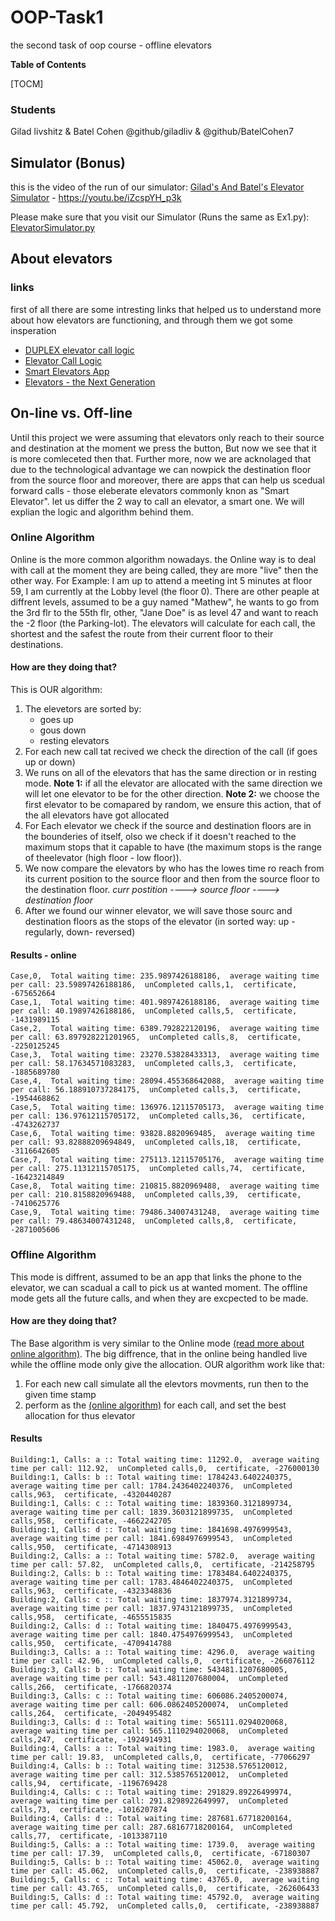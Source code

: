 # OOP-Task1
the second task of oop course - offline elevators

**Table of Contents**

[TOCM]

### Students
Gilad livshitz & Batel Cohen
@github/giladliv & @github/BatelCohen7

## Simulator (Bonus)
this is the video of the run of our simulator:
[Gilad's And Batel's Elevator Simulator](https://youtu.be/iZcspYH_p3k "Gilad's And Batel's Elevator Simulator") - https://youtu.be/iZcspYH_p3k

Please make sure that you visit our Simulator (Runs the same as Ex1.py): <a href="Ex1/src/ElevatorSimulator.py">ElevatorSimulator.py</a>


## About elevators

### links
first of all there are some intresting links that helped us to understand more about how elevators are functioning, and through them we got some insperation

- [DUPLEX elevator call logic](http://https://www.youtube.com/watch?v=oY1QlCqWOss "DUPLEX elevator call logic")
- [Elevator Call Logic](https://www.youtube.com/watch?v=BCN9mQOT3RQ "Elevator Call Logic")
- [Smart Elevators App](https://youtu.be/yzLxHEkXY5Q "Smart Elevators App")
- [Elevators - the Next Generation](https://www.youtube.com/watch?v=WEQ71bA8hQk "Elevators - the Next Generation")

## On-line vs. Off-line

Until this project we were assuming that elevators only reach to their source and destination at the moment we press the button, But now we see that it is more comleceted then that. Further more, now we are acknolaged that due to the technological advantage we can nowpick the destination floor from the source floor and moreover, there are apps that can help us scedual forward calls - those eleberate elevators commonly knon as "Smart Elevator".
let us differ the 2 way to call an elevator, a smart one. We will explian the logic and algorithm behind them.

### Online Algorithm
Online is the more common algorithm nowadays.
the Online way is to deal with call at the moment they are being called, they are more "live" then the other way.
For Example: I am up to attend a meeting int 5 minutes at floor 59, I am currently at the Lobby level (the floor 0). There are other peaple at diffrent levels, assumed to be a guy named "Mathew", he wants to go from the 3rd flr to the 55th flr, other, "Jane Doe" is as level 47 and want to reach the -2 floor (the Parking-lot).
The elevators will calculate for each call, the shortest and the safest the route from their current floor to their destinations.

<a name="online_exp"></a>
#### How are they doing that?
This is OUR algorithm:
1. The elevetors are sorted by: 
	- goes up
	- gous down
	- resting elevators
2. For each new call tat recived we check the direction of the call (if goes up or down)
3. We runs on all of the elevators that has the same direction or in resting mode.
**Note 1:** if all the elevator are allocated with the same direction we will let one elevator to be for the other direction.
**Note 2:** we choose the first elevator to be comapared by random, we ensure this action, that of the all elevators have got allocated
4. For Each elevator we check if the source and destination floors are in the bounderies of itself, olso we check if it doesn't reached to the maximum stops that it capable to have (the maximum stops is the range of theelevator (high floor - low floor)).
5. We now compare the elevators by who has the lowes time ro reach from its current position to the source floor and then from the source floor to the destination floor.
	*curr postition ----> source floor ----> destination floor*
7. After we found our winner elevator, we will save those sourc and destination floors as the stops of the elevator (in sorted way: up - regularly, down- reversed)

#### Results - online
```
Case,0,  Total waiting time: 235.9897426188186,  average waiting time per call: 23.59897426188186,  unCompleted calls,1,  certificate, -675652664
Case,1,  Total waiting time: 401.9897426188186,  average waiting time per call: 40.19897426188186,  unCompleted calls,5,  certificate, -1431989115
Case,2,  Total waiting time: 6389.792822120196,  average waiting time per call: 63.897928221201965,  unCompleted calls,8,  certificate, -2250125245
Case,3,  Total waiting time: 23270.53828433313,  average waiting time per call: 58.17634571083283,  unCompleted calls,3,  certificate, -1885689780
Case,4,  Total waiting time: 28094.455368642088,  average waiting time per call: 56.188910737284175,  unCompleted calls,3,  certificate, -1954468862
Case,5,  Total waiting time: 136976.12115705173,  average waiting time per call: 136.97612115705172,  unCompleted calls,36,  certificate, -4743262737
Case,6,  Total waiting time: 93828.8820969485,  average waiting time per call: 93.82888209694849,  unCompleted calls,18,  certificate, -3116642605
Case,7,  Total waiting time: 275113.12115705176,  average waiting time per call: 275.11312115705175,  unCompleted calls,74,  certificate, -16423214849
Case,8,  Total waiting time: 210815.8820969488,  average waiting time per call: 210.8158820969488,  unCompleted calls,39,  certificate, -7410625776
Case,9,  Total waiting time: 79486.34007431248,  average waiting time per call: 79.48634007431248,  unCompleted calls,8,  certificate, -2871005606
```

### Offline Algorithm
This mode is diffrent, assumed to be an app that links the phone to the elevator, we can scadual a call to pick us at wanted moment.
The offline mode gets all the future calls, and when they are excpected to be made.

#### How are they doing that?
The Base algorithm is very similar to the Online mode [(read more about online algorithm)](#online_exp).
The big diffrence, that in the online being handled live while the offline mode only give the allocation.
OUR algorithm work like that:
1. For each new call simulate all the elevtors movments, run then to the given time stamp
2. perform as the [(online algorithm)](#online_exp) for each call, and set the best allocation for thus elevator

#### Results
```
Building:1, Calls: a :: Total waiting time: 11292.0,  average waiting time per call: 112.92,  unCompleted calls,0,  certificate, -276000130
Building:1, Calls: b :: Total waiting time: 1784243.6402240375,  average waiting time per call: 1784.2436402240376,  unCompleted calls,963,  certificate, -4320440287
Building:1, Calls: c :: Total waiting time: 1839360.3121899734,  average waiting time per call: 1839.3603121899735,  unCompleted calls,958,  certificate, -4662242705
Building:1, Calls: d :: Total waiting time: 1841698.4976999543,  average waiting time per call: 1841.6984976999543,  unCompleted calls,950,  certificate, -4714308913
Building:2, Calls: a :: Total waiting time: 5782.0,  average waiting time per call: 57.82,  unCompleted calls,0,  certificate, -214258795
Building:2, Calls: b :: Total waiting time: 1783484.6402240375,  average waiting time per call: 1783.4846402240375,  unCompleted calls,963,  certificate, -4323348836
Building:2, Calls: c :: Total waiting time: 1837974.3121899734,  average waiting time per call: 1837.9743121899735,  unCompleted calls,958,  certificate, -4655515835
Building:2, Calls: d :: Total waiting time: 1840475.4976999543,  average waiting time per call: 1840.4754976999543,  unCompleted calls,950,  certificate, -4709414788
Building:3, Calls: a :: Total waiting time: 4296.0,  average waiting time per call: 42.96,  unCompleted calls,0,  certificate, -266076112
Building:3, Calls: b :: Total waiting time: 543481.1207680005,  average waiting time per call: 543.4811207680004,  unCompleted calls,266,  certificate, -1766820374
Building:3, Calls: c :: Total waiting time: 606086.2405200074,  average waiting time per call: 606.0862405200074,  unCompleted calls,264,  certificate, -2049495482
Building:3, Calls: d :: Total waiting time: 565111.0294020068,  average waiting time per call: 565.1110294020068,  unCompleted calls,247,  certificate, -1924914931
Building:4, Calls: a :: Total waiting time: 1983.0,  average waiting time per call: 19.83,  unCompleted calls,0,  certificate, -77066297
Building:4, Calls: b :: Total waiting time: 312538.5765120012,  average waiting time per call: 312.5385765120012,  unCompleted calls,94,  certificate, -1196769428
Building:4, Calls: c :: Total waiting time: 291829.89226499974,  average waiting time per call: 291.8298922649997,  unCompleted calls,73,  certificate, -1016207874
Building:4, Calls: d :: Total waiting time: 287681.67718200164,  average waiting time per call: 287.68167718200164,  unCompleted calls,77,  certificate, -1013387110
Building:5, Calls: a :: Total waiting time: 1739.0,  average waiting time per call: 17.39,  unCompleted calls,0,  certificate, -67180307
Building:5, Calls: b :: Total waiting time: 45062.0,  average waiting time per call: 45.062,  unCompleted calls,0,  certificate, -238938887
Building:5, Calls: c :: Total waiting time: 43765.0,  average waiting time per call: 43.765,  unCompleted calls,0,  certificate, -262606433
Building:5, Calls: d :: Total waiting time: 45792.0,  average waiting time per call: 45.792,  unCompleted calls,0,  certificate, -238938887
```